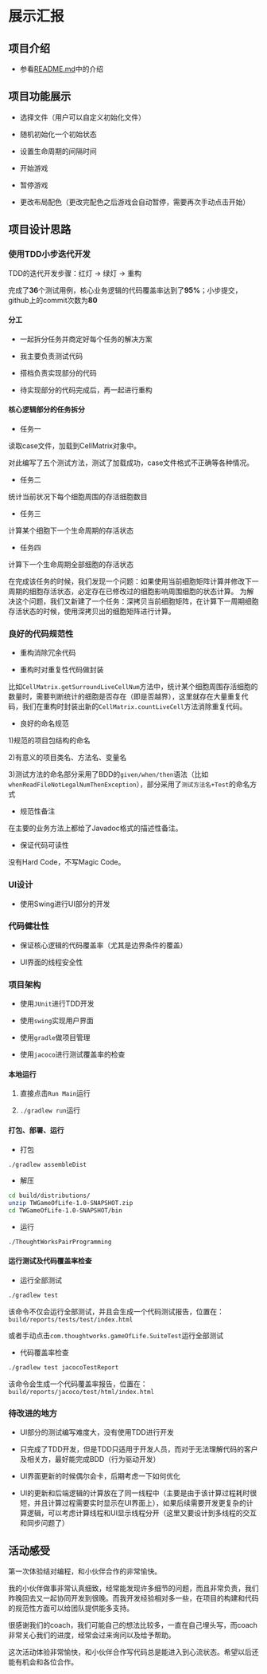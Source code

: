 # 展示汇报

## 项目介绍

* 参看[README.md](https://github.com/zhangwanyue/ThoughtWorksPairProgramming/blob/master/README.md)中的介绍

## 项目功能展示

* 选择文件（用户可以自定义初始化文件）

* 随机初始化一个初始状态

* 设置生命周期的间隔时间

* 开始游戏

* 暂停游戏

* 更改布局配色（更改完配色之后游戏会自动暂停，需要再次手动点击开始）

## 项目设计思路

### 使用TDD小步迭代开发

TDD的迭代开发步骤：红灯 -> 绿灯 -> 重构

完成了**36**个测试用例，核心业务逻辑的代码覆盖率达到了**95%**；小步提交，github上的commit次数为**80**

#### 分工

* 一起拆分任务并商定好每个任务的解决方案

* 我主要负责测试代码

* 搭档负责实现部分的代码

* 待实现部分的代码完成后，再一起进行重构

#### 核心逻辑部分的任务拆分

* 任务一

读取case文件，加载到CellMatrix对象中。

对此编写了五个测试方法，测试了加载成功，case文件格式不正确等各种情况。

* 任务二

统计当前状况下每个细胞周围的存活细胞数目

* 任务三

计算某个细胞下一个生命周期的存活状态

* 任务四

计算下一个生命周期全部细胞的存活状态

在完成该任务的时候，我们发现一个问题：如果使用当前细胞矩阵计算并修改下一周期的细胞存活状态，必定存在已修改过的细胞影响周围细胞的状态计算。
为解决这个问题，我们又新建了一个任务：深拷贝当前细胞矩阵，在计算下一周期细胞存活状态的时候，使用深拷贝出的细胞矩阵进行计算。

### 良好的代码规范性

* 重构消除冗余代码

* 重构时对重复性代码做封装

比如`CellMatrix.getSurroundLiveCellNum`方法中，统计某个细胞周围存活细胞的数量时，需要判断统计的细胞是否存在（即是否越界），这里就存在大量重复代码，我们在重构时封装出新的`CellMatrix.countLiveCell`方法消除重复代码。

* 良好的命名规范

1)规范的项目包结构的命名

2)有意义的项目类名、方法名、变量名

3)测试方法的命名部分采用了BDD的`given/when/then`语法（比如`whenReadFileNotLegalNumThenException`），部分采用了`测试方法名+Test`的命名方式

* 规范性备注

在主要的业务方法上都给了Javadoc格式的描述性备注。

* 保证代码可读性

没有Hard Code，不写Magic Code。

### UI设计

* 使用Swing进行UI部分的开发

### 代码健壮性

* 保证核心逻辑的代码覆盖率（尤其是边界条件的覆盖）

* UI界面的线程安全性

### 项目架构

* 使用`JUnit`进行TDD开发

* 使用`swing`实现用户界面

* 使用`gradle`做项目管理

* 使用`jacoco`进行测试覆盖率的检查

#### 本地运行

1. 直接点击`Run Main`运行

2. `./gradlew run`运行

#### 打包、部署、运行

* 打包
```bash
./gradlew assembleDist
```
* 解压
```bash
cd build/distributions/
unzip TWGameOfLife-1.0-SNAPSHOT.zip
cd TWGameOfLife-1.0-SNAPSHOT/bin
```
* 运行
```bash
./ThoughtWorksPairProgramming
```

#### 运行测试及代码覆盖率检查

* 运行全部测试

```bash
./gradlew test
```
该命令不仅会运行全部测试，并且会生成一个代码测试报告，位置在：`build/reports/tests/test/index.html`

或者手动点击`com.thoughtworks.gameOfLife.SuiteTest`运行全部测试

* 代码覆盖率检查
```bash
./gradlew test jacocoTestReport
```
该命令会生成一个代码覆盖率报告，位置在：`build/reports/jacoco/test/html/index.html`

### 待改进的地方

* UI部分的测试编写难度大，没有使用TDD进行开发

* 只完成了TDD开发，但是TDD只适用于开发人员，而对于无法理解代码的客户及相关方，最好能完成BDD（行为驱动开发）

* UI界面更新的时候偶尔会卡，后期考虑一下如何优化

* UI的更新和后端逻辑的计算放在了同一线程中（主要是由于该计算过程耗时很短，并且计算过程需要实时显示在UI界面上），如果后续需要开发更复杂的计算逻辑，可以考虑计算线程和UI显示线程分开（这里又要设计到多线程的交互和同步问题了）

## 活动感受

第一次体验结对编程，和小伙伴合作的非常愉快。

我的小伙伴做事非常认真细致，经常能发现许多细节的问题，而且非常负责，我们昨晚回去又一起协同开发到很晚。而我开发经验相对多一些，在项目的构建和代码的规范性方面可以给团队提供能多支持。

很感谢我们的coach，我们可能自己的想法比较多，一直在自己埋头写，而coach非常关心我们的进度，经常会过来询问以及给予帮助。

这次活动体验非常愉快，和小伙伴合作写代码总是能进入到心流状态。希望以后还能有机会和各位合作。